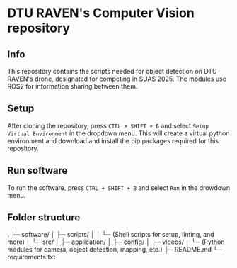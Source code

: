 # DTU RAVEN's Computer Vision repository

## Info

This repository contains the scripts needed for object detection on DTU RAVEN's drone, designated for competing in SUAS 2025. The modules use ROS2 for information sharing between them.

## Setup

After cloning the repository, press `CTRL + SHIFT + B` and select `Setup Virtual Environment` in the dropdown menu. This will create a virtual python environment and download and install the pip packages required for this repository.

## Run software

To run the software, press `CTRL + SHIFT + B` and select `Run` in the drowdown menu.

## Folder structure
.
├─ software/
│  ├─ scripts/
│  │  └─ (Shell scripts for setup, linting, and more)
│  └─ src/
│     ├─ application/
│     ├─ config/
│     ├─ videos/
│     └─ (Python modules for camera, object detection, mapping, etc.)
├─ README.md
└─ requirements.txt

